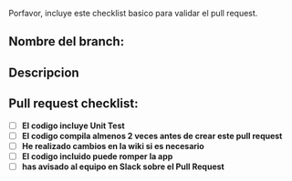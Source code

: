 Porfavor, incluye este checklist basico para validar el pull request.

## Nombre del branch:
<!-- nombre del branch recuerda: feature/... -->

## Descripcion
<!-- añade aqui una descripcion de como has completado la tarea o arreglado el bug -->

## Pull request checklist:
- [ ] **El codigo incluye Unit Test**
- [ ] **El codigo compila almenos 2 veces antes de crear este pull request**
- [ ] **He realizado cambios en la wiki si es necesario**
- [ ] **El codigo incluido puede romper la app**
- [ ] **has avisado al equipo en Slack sobre el Pull Request**
 
<!-- **IMPORTANTE** -->
<!-- Descomenta la linia anterior y incluye aqui si hay algo importante para los que revisan el Pull Resquest-->
